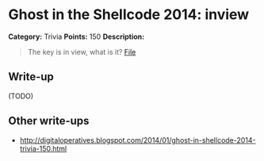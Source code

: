 # Ghost in the Shellcode 2014: inview

**Category:** Trivia
**Points:** 150
**Description:**

> The key is in view, what is it? [File](https://2014.ghostintheshellcode.com/inview-324b8fb59c14da0d5ca1fe2c31192d80cec8e155)

## Write-up

(TODO)

## Other write-ups

* <http://digitaloperatives.blogspot.com/2014/01/ghost-in-shellcode-2014-trivia-150.html>
